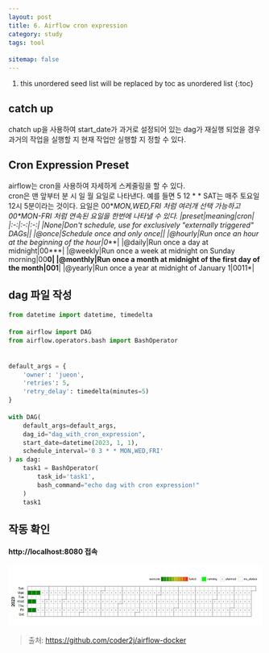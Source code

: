 ```yaml
---
layout: post
title: 6. Airflow cron expression
category: study
tags: tool

sitemap: false
---
```

1. this unordered seed list will be replaced by toc as unordered list
{:toc}





## catch up
chatch up을 사용하여 start_date가 과거로 설정되어 있는 dag가 재실행 되었을 경우 과거의 작업을 실행할 지 현재 작업만 실행할 지 정할 수 있다.

## Cron Expression Preset
airflow는 cron을 사용하여 자세하게 스케줄링을 할 수 있다.  
cron은 맨 앞부터 분 시 일 월 요일로 나타낸다.
예를 들면 5 12 * * SAT는 매주 토요일 12시 5분이라는 것이다.
요일은 00\**MON,WED,FRI 처럼 여러개 선택 가능하고 00\**MON-FRI 처럼 연속된 요일을 한번에 나타낼 수 있다.
|preset|meaning|cron|  
|:-:|:-:|:-:|
|None|Don't schedule, use for exclusively "externally triggered" DAGs||
|@once|Schedule once and only once||
|@hourly|Run once an hour at the beginning of the hour|0****|
|@daily|Run once a day at midnight|00***|
|@weekly|Run once a week at midnight on Sunday morning|00**0|
|@monthly|Run once a month at midnight of the first day of the month|001**|
|@yearly|Run once a year at midnight of January 1|0011*|



## dag 파일 작성


```py
from datetime import datetime, timedelta

from airflow import DAG
from airflow.operators.bash import BashOperator


default_args = {
    'owner': 'jueon',
    'retries': 5,
    'retry_delay': timedelta(minutes=5)
}

with DAG(
    default_args=default_args,
    dag_id="dag_with_cron_expression",
    start_date=datetime(2023, 1, 1),
    schedule_interval='0 3 * * MON,WED,FRI'
) as dag:
    task1 = BashOperator(
        task_id='task1',
        bash_command="echo dag with cron expression!"
    )
    task1
```
## 작동 확인
#### http://localhost:8080 접속 
![](/assets/img/post/airflow_cron/cron1.png)

>출처: <https://github.com/coder2j/airflow-docker>